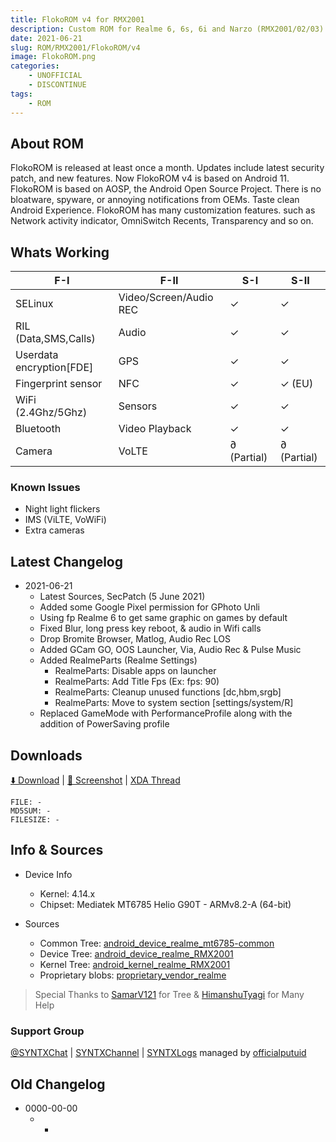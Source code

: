 ```yaml
---
title: FlokoROM v4 for RMX2001
description: Custom ROM for Realme 6, 6s, 6i and Narzo (RMX2001/02/03)
date: 2021-06-21
slug: ROM/RMX2001/FlokoROM/v4
image: FlokoROM.png
categories:
    - UNOFFICIAL
    - DISCONTINUE
tags:
    - ROM
---
```


## About ROM
FlokoROM is released at least once a month. Updates include latest security patch, and new features. Now FlokoROM v4 is based on Android 11.
FlokoROM is based on AOSP, the Android Open Source Project. There is no bloatware, spyware, or annoying notifications from OEMs. Taste clean Android Experience.
FlokoROM has many customization features. such as Network activity indicator, OmniSwitch Recents, Transparency and so on.

## Whats Working
F-I | F-II | S-I | S-II
---------|---------|---------|---------
SELinux | Video/Screen/Audio REC | ✓ | ✓
RIL (Data,SMS,Calls) | Audio | ✓ | ✓
Userdata encryption[FDE] | GPS | ✓ | ✓
Fingerprint sensor | NFC | ✓ | ✓ (EU)
WiFi (2.4Ghz/5Ghz) | Sensors | ✓ | ✓
Bluetooth | Video Playback | ✓ | ✓
Camera | VoLTE | ∂ (Partial) | ∂ (Partial)

### Known Issues
* Night light flickers
* IMS (ViLTE, VoWiFi)
* Extra cameras

## Latest Changelog
* 2021-06-21
  * Latest Sources, SecPatch (5 June 2021)
  * Added some Google Pixel permission for GPhoto Unli
  * Using fp Realme 6 to get same graphic on games by default
  * Fixed Blur, long press key reboot, & audio in Wifi calls
  * Drop Bromite Browser, Matlog, Audio Rec LOS
  * Added GCam GO, OOS Launcher, Via, Audio Rec & Pulse Music
  * Added RealmeParts (Realme Settings)
    * RealmeParts: Disable apps on launcher
    * RealmeParts: Add Title Fps (Ex: fps: 90)
    * RealmeParts: Cleanup unused functions [dc,hbm,srgb]
    * RealmeParts: Move to system section [settings/system/R]
  * Replaced GameMode with PerformanceProfile along with the addition of PowerSaving profile

## Downloads
[⬇️ Download](#DISCONTINUE) | [🌆 Screenshot](https://t.me/SYNTXchannel/120) | [XDA Thread](https://forum.xda-developers.com/t/rom-11-unofficial-flokorom-v4-0-21-06-2021-discontinued.4281703)

```
FILE: -
MD5SUM: -
FILESIZE: -
```

## Info & Sources
* Device Info
  * Kernel: 4.14.x
  * Chipset: Mediatek MT6785 Helio G90T - ARMv8.2-A (64-bit)

* Sources
  * Common Tree: [android_device_realme_mt6785-common](https://github.com/officialputuid/android_device_realme_mt6785-common)
  * Device Tree: [android_device_realme_RMX2001](https://github.com/officialputuid/android_device_realme_RMX2001)
  * Kernel Tree: [android_kernel_realme_RMX2001](https://github.com/officialputuid/android_kernel_realme_RMX2001)
  * Proprietary blobs: [proprietary_vendor_realme](https://github.com/officialputuid/proprietary_vendor_realme)
>  Special Thanks to [SamarV121](https://github.com/SamarV-121) for Tree & [HimanshuTyagi](https://github.com/ManshuTyagi) for Many Help

### Support Group
[@SYNTXChat](https://t.me/SYNTXchat) | [SYNTXChannel](https://t.me/SYNTXchannel) | [SYNTXLogs](https://t.me/SYNTXlogs) managed by [officialputuid](https://t.me/officialputuid)

## Old Changelog
* 0000-00-00
  * -
